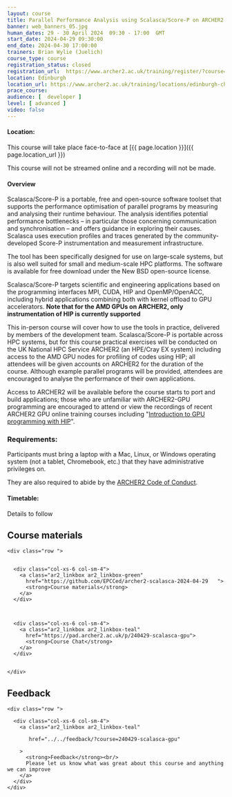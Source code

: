 ```yaml
---
layout: course
title: Parallel Performance Analysis using Scalasca/Score-P on ARCHER2 (for CPUs and HIP on the AMD GPUs)
banner: web_banners_05.jpg 
human_dates: 29 - 30 April 2024  09:30 - 17:00  GMT
start_date: 2024-04-29 09:30:00
end_date: 2024-04-30 17:00:00
trainers: Brian Wylie (Juelich)
course_type: course
registration_status: closed
registration_url:  https://www.archer2.ac.uk/training/register/?course=240429-scalasca-gpu
location: Edinburgh
location_url: https://www.archer2.ac.uk/training/locations/edinburgh-charteris-land
prace_course: 
audience: [  developer ]
level: [ advanced ]
video: false
---
```


#### Location:

This course will take place face-to-face at  [{{ page.location }}]({{ page.location_url }})

This course will not be streamed online and a recording will not be made.

#### Overview

Scalasca/Score-P is a portable, free and open-source software toolset that supports the performance optimisation of parallel programs by measuring and analysing their runtime behaviour.  The analysis identifies potential performance bottlenecks – in particular those concerning communication and synchronisation – and offers guidance in exploring their causes.  Scalasca uses execution profiles and traces generated by the community-developed Score-P instrumentation and measurement infrastructure.

The tool has been specifically designed for use on large-scale systems, but is also well suited for small and medium-scale HPC platforms.  The software is available for free download under the New BSD open-source license.

Scalasca/Score-P targets scientific and engineering applications based on the programming interfaces MPI, CUDA, HIP and OpenMP/OpenACC, including hybrid applications combining both with kernel offload to GPU accelerators. **Note that for the AMD GPUs on ARCHER2, only instrumentation of HIP is currently supported**

This in-person course will cover how to use the tools in practice, delivered by members of the development team.  Scalasca/Score-P is portable across HPC systems, but for this course practical exercises will be conducted on the UK National HPC Service ARCHER2 (an HPE/Cray EX system) including access to the AMD GPU nodes for profiling of codes using HIP; all attendees will be given accounts on ARCHER2 for the duration of the course.  Although example parallel programs will be provided, attendees are encouraged to analyse the performance of their own applications.

Access to ARCHER2 will be available before the course starts to port and build applications; those who are unfamiliar with ARCHER2-GPU programming are encouraged to attend or view the recordings of recent
ARCHER2 GPU online training courses including "[Introduction to GPU programming with HIP](https://www.archer2.ac.uk/training/courses/240418-gpu-hip/)".


### Requirements:

Participants must bring a laptop with a Mac, Linux, or Windows operating system (not a tablet, Chromebook, etc.) that they have administrative privileges on.

They are also required to abide by the [ARCHER2  Code of Conduct](../../../about/policies/code-of-conduct.html). 


#### Timetable:

Details to follow

<section id="service">

 

<h2><a name="materials">Course materials</a></h2>



    <div class="row ">	

 		
      <div class="col-xs-6 col-sm-4">
        <a class="ar2_linkbox ar2_linkbox-green" 
          href="https://github.com/EPCCed/archer2-scalasca-2024-04-29   ">
          <strong>Course materials</strong>         
        </a>
      </div>


  
      <div class="col-xs-6 col-sm-4">
        <a class="ar2_linkbox ar2_linkbox-teal" 
          href="https://pad.archer2.ac.uk/p/240429-scalasca-gpu">
          <strong>Course Chat</strong>       
        </a>
      </div>
		

 	</div>
		
		
					


<!-- 		
<h2><a name="videos">Videos</a></h2>

<h3>Session 1</h3>

<div>
	<iframe title="Video" width="560" height="315" src="https://www.youtube.com/embed/xxxxxxxxxxx" frameborder="0" allow="accelerometer; autoplay; encrypted-media; gyroscope; picture-in-picture" allowfullscreen></iframe>
</div>

 -->






<h2><a name="feedback">Feedback</a></h2>


    <div class="row ">	

      <div class="col-xs-6 col-sm-4">
        <a class="ar2_linkbox ar2_linkbox-teal" 

           href="../../feedback/?course=240429-scalasca-gpu" 

		>
          <strong>Feedback</strong><br/>
          Please let us know what was great about this course and anything we can improve
        </a>
      </div>
    </div>
		
		

 
</section>


